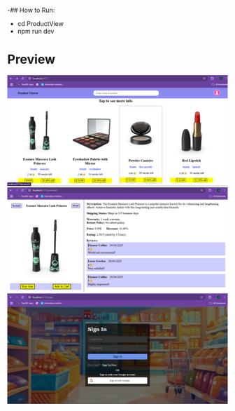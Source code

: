 -## How to Run:

- cd ProductView
- npm run dev

# Preview

![Output Image](ProductView/src/assets/output1.png)
![Output Image](ProductView/src/assets/output2.png)
![Output Image](ProductView/src/assets/output3.png)
